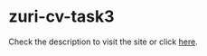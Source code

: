 # zuri-cv-task3
 
 Check the description to visit the site or click [here](https://aoliadi.github.io/zuri-cv-task3/).
